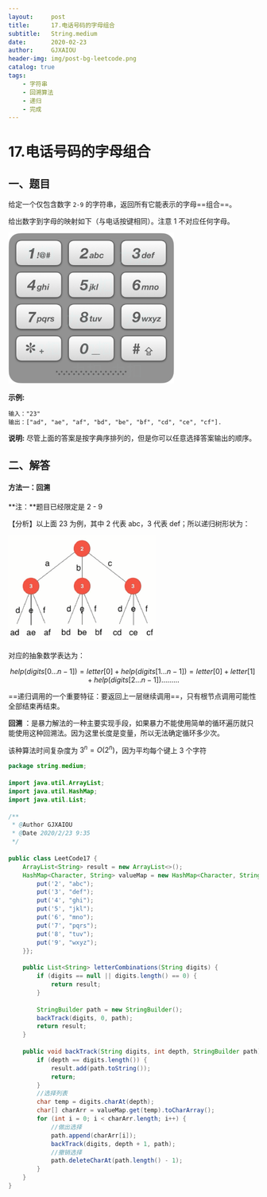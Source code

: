 ```yaml
---
layout:     post
title:      17.电话号码的字母组合
subtitle:   String.medium
date:       2020-02-23
author:     GJXAIOU
header-img: img/post-bg-leetcode.png
catalog: true
tags:
    - 字符串
	- 回溯算法
	- 递归
	- 完成
---
```




# 17.电话号码的字母组合

## 一、题目


给定一个仅包含数字 `2-9` 的字符串，返回所有它能表示的字母==组合==。

给出数字到字母的映射如下（与电话按键相同）。注意 1 不对应任何字母。

<img src="17.%E7%94%B5%E8%AF%9D%E5%8F%B7%E7%A0%81%E7%9A%84%E5%AD%97%E6%AF%8D%E7%BB%84%E5%90%88.resource/17_telephone_keypad.png" alt="img" style="zoom:67%;" />

**示例:**

```
输入："23"
输出：["ad", "ae", "af", "bd", "be", "bf", "cd", "ce", "cf"].
```

**说明:**
尽管上面的答案是按字典序排列的，但是你可以任意选择答案输出的顺序。

## 二、解答

#### 方法一：回溯

**注：**题目已经限定是 2 - 9

【分析】以上面 23 为例，其中 2 代表 abc，3 代表 def；所以递归树形状为：

![image-20200223092933009](17.%E7%94%B5%E8%AF%9D%E5%8F%B7%E7%A0%81%E7%9A%84%E5%AD%97%E6%AF%8D%E7%BB%84%E5%90%88.resource/image-20200223092933009.png)

对应的抽象数学表达为：

$$help(digits[0...n-1]) = letter[0] + help(digits[1...n-1]) = letter[0] + letter[1] + help(digits[2...n-1]).........$$

==递归调用的一个重要特征：要返回上一层继续调用==，只有根节点调用可能性全部结束再结束。

**回溯** ：是暴力解法的一种主要实现手段，如果暴力不能使用简单的循环遍历就只能使用这种回溯法。因为这里长度是变量，所以无法确定循环多少次。

该种算法时间复杂度为 $3^n = O(2^n)$，因为平均每个键上 3 个字符

```java
package string.medium;

import java.util.ArrayList;
import java.util.HashMap;
import java.util.List;

/**
 * @Author GJXAIOU
 * @Date 2020/2/23 9:35
 */

public class LeetCode17 {
    ArrayList<String> result = new ArrayList<>();
    HashMap<Character, String> valueMap = new HashMap<Character, String>() {{
        put('2', "abc");
        put('3', "def");
        put('4', "ghi");
        put('5', "jkl");
        put('6', "mno");
        put('7', "pqrs");
        put('8', "tuv");
        put('9', "wxyz");
    }};

    public List<String> letterCombinations(String digits) {
        if (digits == null || digits.length() == 0) {
            return result;
        }

        StringBuilder path = new StringBuilder();
        backTrack(digits, 0, path);
        return result;
    }

    public void backTrack(String digits, int depth, StringBuilder path) {
        if (depth == digits.length()) {
            result.add(path.toString());
            return;
        }
        //选择列表
        char temp = digits.charAt(depth);
        char[] charArr = valueMap.get(temp).toCharArray();
        for (int i = 0; i < charArr.length; i++) {
            //做出选择
            path.append(charArr[i]);
            backTrack(digits, depth + 1, path);
            //撤销选择
            path.deleteCharAt(path.length() - 1);
        }
    }
}
```
